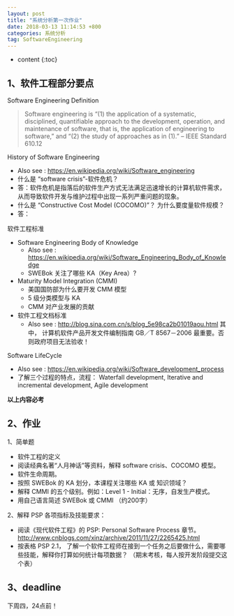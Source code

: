 ```yaml
---
layout: post
title: "系统分析第一次作业"
date: 2018-03-13 11:14:53 +800
categories: 系统分析
tag: SoftwareEngineering
---
```

* content
{:toc}

<h2>1、软件工程部分要点</h2>
<p>Software Engineering Definition</p>
<blockquote>
<p>Software engineering is “(1) the application of a systematic, disciplined, quantifiable approach to the development, operation, and maintenance of software, that is, the application of engineering to software,” and “(2) the study of approaches as in (1).” – IEEE Standard 610.12</p>
</blockquote>
<p>History of Software Engineering</p>
<ul>
<li>Also see : <a href="https://en.wikipedia.org/wiki/Software_engineering" class="uri">https://en.wikipedia.org/wiki/Software_engineering</a></li>
<li>什么是 “software crisis”-软件危机？</li>
<li>答：软件危机是指落后的软件生产方式无法满足迅速增长的计算机软件需求，从而导致软件开发与维护过程中出现一系列严重问题的现象。</li>
<li>什么是 “Constructive Cost Model (COCOMO)”？ 为什么要度量软件规模？</li>
<li>答：</li>
</ul>
<p>软件工程标准</p>
<ul>
<li>Software Engineering Body of Knowledge
<ul>
<li>Also see : <a href="https://en.wikipedia.org/wiki/Software_Engineering_Body_of_Knowledge" class="uri">https://en.wikipedia.org/wiki/Software_Engineering_Body_of_Knowledge</a></li>
<li>SWEBok 关注了哪些 KA（Key Area）?<br />
</li>
</ul></li>
<li>Maturity Model Integration (CMMI)
<ul>
<li>美国国防部为什么要开发 CMM 模型</li>
<li>5 级分类模型与 KA</li>
<li>CMM 对产业发展的贡献</li>
</ul></li>
<li>软件工程文档标准
<ul>
<li>Also see : <a href="http://blog.sina.com.cn/s/blog_5e98ca2b01019aou.html" class="uri">http://blog.sina.com.cn/s/blog_5e98ca2b01019aou.html</a> 其中， 计算机软件产品开发文件编制指南 GB／T 8567－2006 最重要。否则政府项目无法验收！</li>
</ul></li>
</ul>
<p>Software LifeCycle</p>
<ul>
<li>Also see : <a href="https://en.wikipedia.org/wiki/Software_development_process" class="uri">https://en.wikipedia.org/wiki/Software_development_process</a></li>
<li>了解三个过程的特点，流程： Waterfall development, Iterative and incremental development, Agile development</li>
</ul>
<p><strong>以上内容必考</strong></p>
<h2>2、作业</h2>
<p>1、简单题</p>
<ul>
<li>软件工程的定义</li>
<li>阅读经典名著“人月神话”等资料，解释 software crisis、COCOMO 模型。</li>
<li>软件生命周期。</li>
<li>按照 SWEBok 的 KA 划分，本课程关注哪些 KA 或 知识领域？</li>
<li>解释 CMMI 的五个级别。例如：Level 1 - Initial：无序，自发生产模式。</li>
<li>用自己语言简述 SWEBok 或 CMMI （约200字）</li>
</ul>
<p>2、解释 PSP 各项指标及技能要求：</p>
<ul>
<li>阅读《现代软件工程》的 PSP: Personal Software Process 章节。 <a href="http://www.cnblogs.com/xinz/archive/2011/11/27/2265425.html" class="uri">http://www.cnblogs.com/xinz/archive/2011/11/27/2265425.html</a></li>
<li>按表格 PSP 2.1， 了解一个软件工程师在接到一个任务之后要做什么，需要哪些技能，解释你打算如何统计每项数据？ （期末考核，每人按开发阶段提交这个表）</li>
</ul>
<h2 id="deadline">3、deadline</h2>
<p>下周四，24点前！</p>